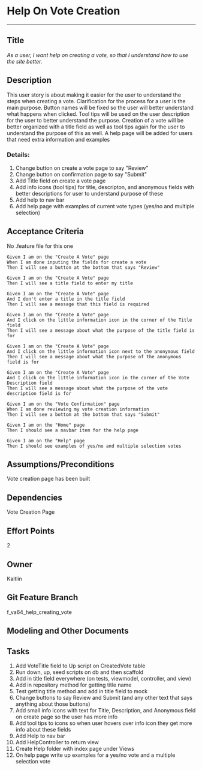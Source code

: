 # Help On Vote Creation
<hr>

## Title

*As a user, I want help on creating a vote, so that I understand how to use the site better.*

## Description

This user story is about making it easier for the user to understand the steps when creating a vote. Clarification for the process for a user is the main purpose. Button names will be fixed so the user will better understand what happens when clicked. Tool tips will be used on the user description for the user to better understand the purpose. Creation of a vote will be better organized with a title field as well as tool tips again for the user to understand the purpose of this as well. A help page will be added for users that need extra information and examples

### Details:
1. Change button on create a vote page to say "Review"
2. Change button on confirmation page to say "Submit" 
3. Add Title field on create a vote page 
4. Add info icons (tool tips) for title, descripton, and anonymous fields with better descriptions for user to understand purpose of 
these 
5. Add help to nav bar
6. Add help page with examples of current vote types (yes/no and multiple selection) 

## Acceptance Criteria
No .feature file for this one

    Given I am on the "Create A Vote" page 
    When I am done inputing the fields for create a vote 
    Then I will see a button at the bottom that says "Review"

    Given I am on the "Create A Vote" page
    Then I will see a title field to enter my title 

    Given I am on the "Create A Vote" page
    And I don't enter a title in the title field 
    Then I will see a message that this field is required 

    Given I am on the "Create A Vote" page
    And I click on the little information icon in the corner of the Title field
    Then I will see a message about what the purpose of the title field is for 

    Given I am on the "Create A Vote" page
    And I click on the little information icon next to the anonymous field
    Then I will see a message about what the purpose of the anonymous field is for 

    Given I am on the "Create A Vote" page
    And I click on the little information icon in the corner of the Vote Description field 
    Then I will see a message about what the purpose of the vote description field is for 

    Given I am on the "Vote Confirmation" page 
    When I am done reviewing my vote creation information 
    Then I will see a bottom at the bottom that says "Submit"

    Given I am on the "Home" page 
    Then I should see a navbar item for the help page 

    Given I am on the "Help" page
    Then I should see examples of yes/no and multiple selection votes 
 
## Assumptions/Preconditions
Vote creation page has been built

## Dependencies
Vote Creation Page

## Effort Points
2

## Owner
Kaitlin

## Git Feature Branch
f_va64_help_creating_vote

## Modeling and Other Documents

## Tasks
1. Add VoteTitle field to Up script on CreatedVote table
2. Run down, up, seed scripts on db and then scaffold 
3. Add in title field everywhere (on tests, viewmodel, controller, and view)
4. Add in repository method for getting title name
5. Test getting title method and add in title field to mock 
6. Change buttons to say Review and Submit (and any other text that says anything about those buttons)
7. Add small info icons with text for Title, Description, and Anonymous field on create page so the user has more info 
8. Add tool tips to icons so when user hovers over info icon they get more info about these fields 
9. Add Help to nav bar
10. Add HelpController to return view 
11. Create Help folder with index page under Views
12. On help page write up examples for a yes/no vote and a multiple selection vote 